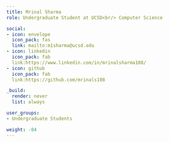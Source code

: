 ```yaml
---
title: Mrinal Sharma
role: Undergraduate Student at UCSD<br/> Computer Science

social:
- icon: envelope
  icon_pack: fas
  link: mailto:m1sharma@ucsd.edu                        
- icon: linkedin
  icon_pack: fab
  link:https://www.linkedin.com/in/mrinalsharma108/                                                                   
- icon: github
  icon_pack: fab
  link:https://github.com/mrinals108

_build:
  render: never
  list: always

user_groups:
- Undergraduate Students

weight: -84
---
```

